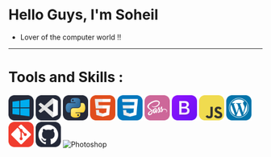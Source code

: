 # Hello Guys, I'm Soheil
+ Lover of the computer world !!
---
# Tools and Skills : 
<div style="display: inline-block">
  <img src="https://github.com/danieleverest/skill-icons/blob/main/icons/Windows-Dark.svg" width="50" hight="50" title="Windows">
  <img src="https://github.com/tandpfun/skill-icons/blob/main/icons/VSCode-Dark.svg" width="50" hight="50" title="VSCode">
  <img src="https://github.com/tandpfun/skill-icons/blob/main/icons/Python-Dark.svg" width="50" hight="50" title="Python">
  <img src="https://github.com/tandpfun/skill-icons/blob/main/icons/HTML.svg" width="50" hight="50" title="HTML">
  <img src="https://github.com/tandpfun/skill-icons/blob/main/icons/CSS.svg" width="50" hight="50" title="CSS">
  <img src="https://github.com/danieleverest/skill-icons/blob/main/icons/Sass.svg" width="50" hight="50" title="Sass">
  <img src="https://github.com/tandpfun/skill-icons/blob/main/icons/Bootstrap.svg" width="50" hight="50" title="BootStrap">
  <img src="https://github.com/tandpfun/skill-icons/blob/main/icons/JavaScript.svg" width="50" hight="50" title="JS">
  <img src="https://github.com/tandpfun/skill-icons/blob/main/icons/Wordpress.svg" width="50" hight="50" title="WordPress">
  <img src="https://github.com/tandpfun/skill-icons/blob/main/icons/Git.svg" width="50" hight="50" title="Git">
  <img src="https://github.com/tandpfun/skill-icons/blob/main/icons/Github-Dark.svg" width="50" hight="50" title="GitHub">
  <img src="https://upload.wikimedia.org/wikipedia/commons/thumb/a/af/Adobe_Photoshop_CC_icon.svg/2101px-Adobe_Photoshop_CC_icon.svg.png" width="50" hight="50" title="Photoshop">
</div>
